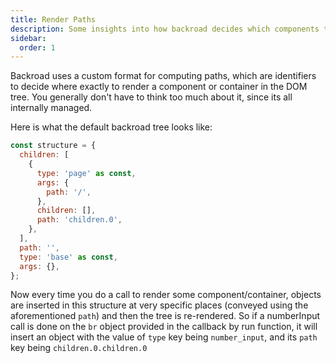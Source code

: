 ```yaml
---
title: Render Paths
description: Some insights into how backroad decides which components to re-render and where to place which component/container
sidebar:
  order: 1
---
```


Backroad uses a custom format for computing paths, which are identifiers to decide where exactly to render a component or container in the DOM tree. You generally don't have to think too much about it, since its all internally managed.

Here is what the default backroad tree looks like:

```js
const structure = {
  children: [
    {
      type: 'page' as const,
      args: {
        path: '/',
      },
      children: [],
      path: 'children.0',
    },
  ],
  path: '',
  type: 'base' as const,
  args: {},
};
```

Now every time you do a call to render some component/container, objects are inserted in this structure at very specific places (conveyed using the aforementioned `path`) and then the tree is re-rendered. So if a numberInput call is done on the `br` object provided in the callback by run function, it will insert an object with the value of `type` key being `number_input`, and its `path` key being `children.0.children.0`
